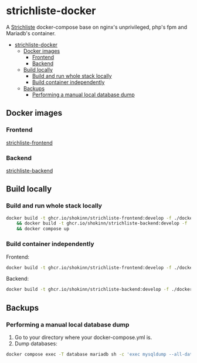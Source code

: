 # strichliste-docker

A [Strichliste](https://github.com/strichliste) docker-compose base on nginx's unprivileged, php's fpm and Mariadb's container.

- [strichliste-docker](#strichliste-docker)
  - [Docker images](#docker-images)
    - [Frontend](#frontend)
    - [Backend](#backend)
  - [Build locally](#build-locally)
    - [Build and run whole stack locally](#build-and-run-whole-stack-locally)
    - [Build container independently](#build-container-independently)
  - [Backups](#backups)
    - [Performing a manual local database dump](#performing-a-manual-local-database-dump)
## Docker images

### Frontend

[strichliste-frontend](https://github.com/shokinn/strichliste-docker/pkgs/container/strichliste-frontend)

### Backend

[strichliste-backend](https://github.com/shokinn/strichliste-docker/pkgs/container/strichliste-backend)

## Build locally

### Build and run whole stack locally

```bash
docker build -t ghcr.io/shokinn/strichliste-frontend:develop -f ./docker/frontend/Dockerfile . \
    && docker build -t ghcr.io/shokinn/strichliste-backend:develop -f ./docker/backend/Dockerfile . \
    && docker compose up
```

### Build container independently
Frontend:  
```bash
docker build -t ghcr.io/shokinn/strichliste-frontend:develop -f ./docker/frontend/Dockerfile .
```

Backend:  
```bash
docker build -t ghcr.io/shokinn/strichliste-backend:develop -f ./docker/backend/Dockerfile .
```

## Backups

### Performing a manual local database dump

1. Go to your directory where your docker-compose.yml is.
2. Dump databases:  
```bash
docker compose exec -T database mariadb sh -c 'exec mysqldump --all-databases -uroot -p"${MARIADB_ROOT_PASSWORD}"' > mariadb-dump-$(date +%F_%H-%M-%S).sql
```
